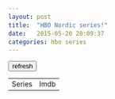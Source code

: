```yaml
---
layout: post
title:  "HBO Nordic series!"
date:   2015-05-20 20:09:37
categories: hbo series
---
```


<script>
(function() {
    var checkReady = function(callback) {
        if (window.jQuery) {
            callback(jQuery);
        }
        else {
            window.setTimeout(function() { checkReady(callback); }, 100);
        }
    };

    checkReady(function(jQuery) {
	var seen = localStorage.seen;
	if(seen==null)seen="";
	var rating = localStorage.rating;
	var series_array = [];

	if(rating == null || rating == ""){
console.log("here");
	   refresh();
	} else {
console.log("there");
	    series_array = JSON.parse(rating);
	    create_table(series_array);
	    sorter();
	}

	function refresh(){
		jQuery("body").append('<div id="spinner" style="position:fixed;padding:0;margin:0;top:0;left:0;width: 100%;height: 100%;background:rgba(255,255,255,0.5);"><img src="/assets/img/ajax-loader.gif" style="position:absolute;left:0;top:0;right:0;bottom:0;margin:auto;"></div>')
		jQuery.get('https://api-hbon.hbo.clearleap.com/cloffice/client/web/browse/f5dde064-495d-41dc-8cd7-cbb76baaf8d0',function(data){
		    var series_array = {};
		    $(data).find("item").each(function () {
			var el = $(this);
			var title = el.find("title").text();
			var guid = el.find("guid").text();
			var thumb = "";
			el.find("media\\:thumbnail").each(function(){
				if($(this).attr("profile") == "NORDIC-THUMB"){
					thumb = $(this).attr("url");
				}
			});

			series_array[title] = {"rating":null,"guid":guid,"thumb":thumb};
		    });
		    create_table(series_array);
		    hboloaded();
		});
	}

	function create_table(series_array){
		for(var title in series_array){
		   if(seen.search(title+";") == -1){
		      var imdb = series_array[title]["rating"];
		      var guid = series_array[title]["guid"];
		      var thumb = series_array[title]["thumb"];
		      jQuery("#hbotable").append('<tr class="toBeSorted"'+((imdb!=null)?' data-rating="'+imdb+'"':'')+((guid!=null)?' data-guid="'+guid+'"':'')+'><td><img src="'+thumb+'" class="image"><span class="seen" style="position: relative;right: 15px;top: -49px;color: red;visibility:hidden;cursor:pointer;">x</span></img><a href="https://se.hbonordic.com/series/'+title.replace(" ","-").toLowerCase()+'/'+guid+'" class="hbotitle">'+title+'</a></td><td class="imdbrating">'+((imdb!=null)?imdb:'')+'</td></tr>');	
		   }
		}
	}


	function hboloaded(){
		var $title = jQuery('.hbotitle');
		var i = 0;
		$title.each(function(){
		    var $this = jQuery(this);
		    var data = {
		        't':$this.html().trim().replace("&amp;", "&"),
		        'plot':'short',
			'type':'series',
		        'r':'json'
		    }
		    $this.parent().parent().find('.imdbrating').html('<img src="/assets/img/ajax-loader.gif">');
		    jQuery.get('http://www.omdbapi.com/',
		               data,
		               function(response){
		                   var rating = 0;
		                   if(response.Response == "True" && jQuery.isNumeric(response.imdbRating)){
		                      rating = response.imdbRating;
		                   }
	
		                   $this.parent().parent().find('.imdbrating').html(rating);

		                   $this.parent().parent().attr('data-rating',rating).addClass("toBeSorted");
		                   i++;
		                   if(i == $title.length){
		                      sorter();
				      store();
				      jQuery("#spinner").remove();
		                   }
		               },
		               'json');
		});
	}

        function sorter(){
	    jQuery("#sortimdb").click(sort_imdb);
	    jQuery("#sortname").click(sort_name);

	    jQuery(".seen").click(function(){
	        seen += jQuery(this).parent().find('.hbotitle').html() + ";";
	        if(localStorage.seen!=null)localStorage.removeItem("seen");
	        localStorage.seen=seen;
	        jQuery(this).parents(".toBeSorted").remove();
		make_zebra();
	    });

	    jQuery("#refresh").click(function(){
		jQuery(".toBeSorted").remove();
		refresh();
		store();
		return false;
	    });

	    jQuery(".toBeSorted").hover(function(){$(this).find(".seen").css("visibility","visible");},function(){$(this).find(".seen").css("visibility","hidden");});

	    sort_imdb();
	    make_zebra();
        };

	function store(){
	    var data = {};
	    jQuery("#hbotable").find("tr.toBeSorted").each(function(){
		var $this = jQuery(this);
		var title = $this.find(".hbotitle").text();
		var rating = $this.attr("data-rating");
		var guid = $this.attr("data-guid");
		var thumb = $this.find("td img").attr("src");
		data[title] = {"rating":rating,"guid":guid,"thumb":thumb};
	    });
	    if(localStorage.rating!=null)localStorage.removeItem("rating");
	    localStorage.rating=JSON.stringify(data);
	}

	function sort_imdb(){
  	  jQuery("#hbotable").find(".toBeSorted").sort(function(a,b){
            return b.dataset.rating - a.dataset.rating; 
          }).appendTo("#hbotable");
	  make_zebra();
	}

	function sort_name(){
	  jQuery("#hbotable").find(".hbotitle").parent().parent().sort(function(a,b){
                    var A = a.getElementsByClassName("hbotitle")[0].innerHTML.toLowerCase();
		    var B = b.getElementsByClassName("hbotitle")[0].innerHTML.toLowerCase();
		    if (A < B){
		        return -1;
		    }else if (A > B){
		        return  1;
		    }else{
		        return 0;
		    }
                }).appendTo("#hbotable");
		make_zebra();
	}

	function make_zebra(){
	  $("tr").attr("style","");
	  $("tr:odd").attr("style","background:#ccc");
	}
    });
})();
</script>

<button id="refresh">refresh</button>

<table id="hbotable" style="width:100%;margin-bottom:100px">
  <tr>
    <td id="sortname" style="cursor:pointer">Series</td>
    <td id="sortimdb" style="cursor:pointer">Imdb</td>
  </tr>
</table>
